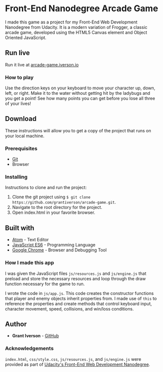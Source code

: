 # Front-End Nanodegree Arcade Game

I made this game as a project for my Front-End Web Development Nanodegree from Udacity. It is a modern variation of Frogger, a classic arcade game, developed using the HTML5 Canvas element and Object Oriented JavaScript.

## Run live

Run it live at [arcade-game.iverson.io](http://arcade-game.iverson.io)

### How to play

Use the direction keys on your keyboard to move your character up, down, left, or right. Make it to the water without getting hit by the ladybugs and you get a point! See how many points you can get before you lose all three of your lives!

## Download

These instructions will allow you to get a copy of the project that runs on your local machine.

### Prerequisites

* [Git](https://git-scm.com/downloads)
* Browser

### Installing

Instructions to clone and run the project:
1. Clone the git project using `$ git clone https://github.com/grantiverson/arcade-game.git`.
2. Navigate to the root directory for the project.
3. Open index.html in your favorite browser.

## Built with

* [Atom](https://atom.io) - Text Editor
* [JavaScript ES6](https://developer.mozilla.org/en-US/docs/Web/JavaScript) - Programming Language
* [Google Chrome](https://www.google.com/chrome/) - Browser and Debugging Tool

### How I made this app

I was given the JavaScript files `js/resources.js` and `js/engine.js` that preload and store the necessary resources and loop through the draw function necessary for the game to run.

I wrote the code in `js/app.js`. This code creates the constructor functions that player and enemy objects inherit properties from. I made use of `this` to reference the properties and create methods that control keyboard input, character movement, speed, collisions, and win/loss conditions.

## Author

* **Grant Iverson** - [GitHub](https://github.com/grantiverson)

### Acknowledgements

`index.html`, `css/style.css`, `js/resources.js`, and `js/engine.js` were provided as part of [Udacity's Front-End Web Development Nanodegree](https://www.udacity.com/course/front-end-web-developer-nanodegree--nd001?gclid=CjwKCAjwq_vWBRACEiwAEReprL6RuGAkBbe7XRljOzu9GYr_zQ70LKtonUz_Qev-z0rf07jmNrZNMRoCF9sQAvD_BwE).
